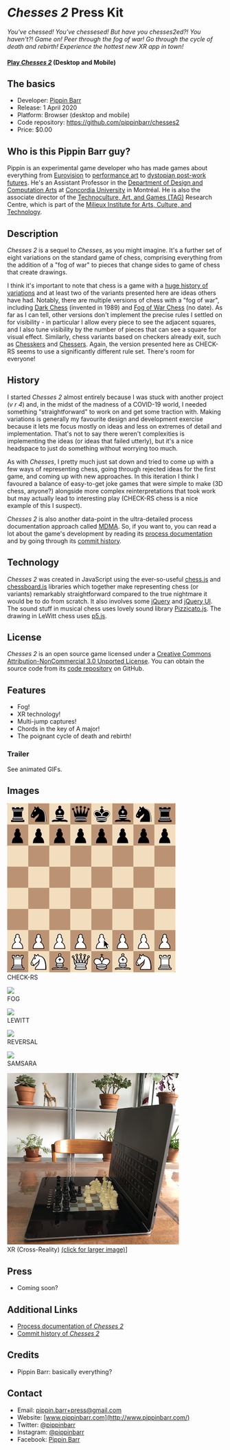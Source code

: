 # _Chesses 2_ Press Kit

_You've chessed! You've chessesed! But have you chesses2ed?! You haven't?! Game on! Peer through the fog of war! Go through the cycle of death and rebirth! Experience the hottest new XR app in town!_

#### [Play _Chesses 2_](https://pippinbarr.github.io/chesses2) (Desktop and Mobile)

## The basics

* Developer: [Pippin Barr](http://www.pippinbarr.com/)
* Release: 1 April 2020
* Platform: Browser (desktop and mobile)
* Code repository: https://github.com/pippinbarr/chesses2
* Price: $0.00

## Who is this Pippin Barr guy?

Pippin is an experimental game developer who has made games about everything from [Eurovision](http://www.pippinbarr.com/2012/03/27/epic-sax-game/) to [performance art](http://www.pippinbarr.com/2011/09/14/the-artist-is-present/) to [dystopian post-work futures](http://www.pippinbarr.com/games/2017/07/03/it-is-as-if-you-were-doing-work.html). He's an Assistant Professor in the [Department of Design and Computation Arts](http://www.concordia.ca/finearts/design.html) at [Concordia University](http://www.concordia.ca/) in Montréal. He is also the associate director of the [Technoculture, Art, and Games (TAG)](http://tag.hexagram.ca/) Research Centre, which is part of the [Milieux Institute for Arts, Culture, and Technology](http://milieux.concordia.ca/).

## Description

_Chesses 2_ is a sequel to _Chesses_, as you might imagine. It's a further set of eight variations on the standard game of chess, comprising everything from the addition of a "fog of war" to pieces that change sides to game of chess that create drawings.

I think it's important to note that chess is a game with a [huge history of variations](https://www.chessvariants.com/) and at least two of the variants presented here are ideas others have had. Notably, there are multiple versions of chess with a "fog of war", including [Dark Chess](https://en.wikipedia.org/wiki/Dark_chess) (invented in 1989) and [Fog of War Chess](https://www.chessvariants.com/other.dir/fog_of_war_chess.html) (no date). As far as I can tell, other versions don't implement the precise rules I settled on for visibility - in particular I allow every piece to see the adjacent squares, and I also tune visibility by the number of pieces that can see a square for visual effect. Similarly, chess variants based on checkers already exit, such as [Chesskers](http://www.chesskers.com/) and [Chessers](https://boardgamegeek.com/boardgame/13626/chessers). Again, the version presented here as CHECK-RS seems to use a significantly different rule set. There's room for everyone!

## History

I started _Chesses 2_ almost entirely because I was stuck with another project (_v r 4_) and, in the midst of the madness of a COVID-19 world, I needed something "straightforward" to work on and get some traction with. Making variations is generally my favourite design and development exercise because it lets me focus mostly on ideas and less on extremes of detail and implementation. That's not to say there weren't complexities is implementing the ideas (or ideas that failed utterly), but it's a nice headspace to just do something without worrying too much.

As with _Chesses_, I pretty much just sat down and tried to come up with a few ways of representing chess, going through rejected ideas for the first game, and coming up with new approaches. In this iteration I think I favoured a balance of easy-to-get joke games that were simple to make (3D chess, anyone?) alongside more complex reinterpretations that took work but may actually lead to interesting play (CHECK-RS chess is a nice example of this I suspect).

_Chesses 2_ is also another data-point in the ultra-detailed process documentation approach called [MDMA](http://www.gamesasresearch.com/mdma). So, if you want to, you can read a lot about the game's development by reading its [process documentation](https://github.com/pippinbarr/chesses2/blob/master/process/README.md) and by going through its [commit history](https://github.com/pippinbarr/chesses2/commits/master).

## Technology

_Chesses 2_ was created in JavaScript using the ever-so-useful [chess.js](https://github.com/jhlywa/chess.js) and [chessboard.js](https://chessboardjs.com/) libraries which together make representing chess (or variants) remarkably straightforward compared to the true nightmare it would be to do from scratch. It also involves some [jQuery](https://jquery.com/) and [jQuery UI](https://jqueryui.com/). The sound stuff in musical chess uses lovely sound library [Pizzicato.js](https://alemangui.github.io/pizzicato/). The drawing in LeWitt chess uses [p5.js](https://p5js.org/).

## License

_Chesses 2_ is an open source game licensed under a [Creative Commons Attribution-NonCommercial 3.0 Unported License](http://creativecommons.org/licenses/by-nc/3.0/). You can obtain the source code from its [code repository](https://github.com/pippinbarr/chesses) on GitHub.

## Features

- Fog!
- XR technology!
- Multi-jump captures!
- Chords in the key of A major!
- The poignant cycle of death and rebirth!

### Trailer

See animated GIFs.

## Images

![](images/check-rs-chess.gif)  
CHECK-RS

![](images/fog-chess.gif)  
FOG

![](images/lewitt-chess.gif)  
LEWITT

![](images/reversal-chess.gif)  
REVERSAL

![](images/samsara-chess.gif)  
SAMSARA

![](images/xr-chess.png)  
XR (Cross-Reality) [(click for larger image)](images/xr-chess-large.png)]

## Press

- Coming soon?

## Additional Links

- [Process documentation of _Chesses 2_](https://github.com/pippinbarr/chesses2/blob/master/process/README.md)
- [Commit history of _Chesses 2_](https://github.com/pippinbarr/chesses/commits2/master)

## Credits

* Pippin Barr: basically everything?

## Contact

* Email: [pippin.barr+press@gmail.com](mailto:pippin.barr+press@gmail.com)
* Website: [www.pippinbarr.com](http://www.pippinbarr.com/)
* Twitter: [@pippinbarr](https://www.twitter.com/pippinbarr)
* Instagram: [@pippinbarr](https://www.instagram.com/pippinbarr)
* Facebook: [Pippin Barr](http://www.facebook.com/pippin.barr)
